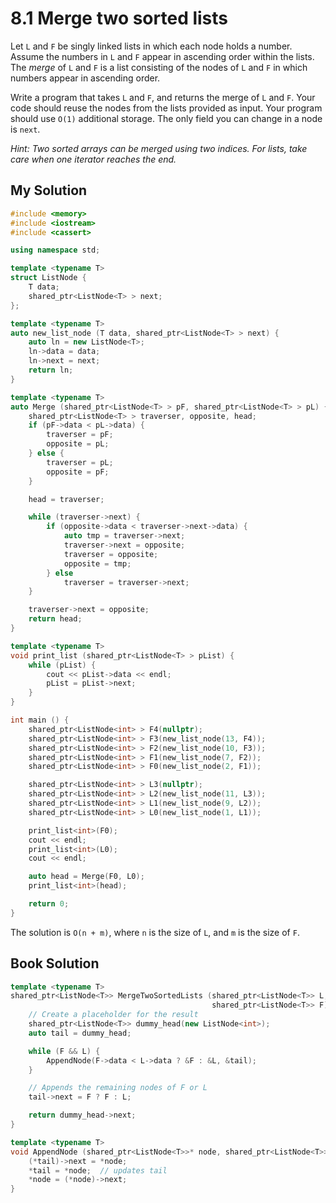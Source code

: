 # 8.1 Merge two sorted lists
Let `L` and `F` be singly linked lists in which each node holds a number. Assume the numbers in `L` and `F` appear in ascending order within the lists. The _merge_ of `L` and `F` is a list consisting of the nodes of `L` and `F` in which numbers appear in ascending order.

Write a program that takes `L` and `F`, and returns the merge of `L` and `F`. Your code should reuse the nodes from the lists provided as input. Your program should use `O(1)` additional storage. The only field you can change in a node is `next`.

_Hint: Two sorted arrays can be merged using two indices. For lists, take care when one iterator reaches the end._

## My Solution
```C++
#include <memory>
#include <iostream>
#include <cassert>

using namespace std;

template <typename T>
struct ListNode {
	T data;
	shared_ptr<ListNode<T> > next;
};

template <typename T>
auto new_list_node (T data, shared_ptr<ListNode<T> > next) {
	auto ln = new ListNode<T>;
	ln->data = data;
	ln->next = next;
	return ln;
}

template <typename T>
auto Merge (shared_ptr<ListNode<T> > pF, shared_ptr<ListNode<T> > pL) {
	shared_ptr<ListNode<T> > traverser, opposite, head;
	if (pF->data < pL->data) {
		traverser = pF;
		opposite = pL;
	} else {
		traverser = pL;
		opposite = pF;
	}

	head = traverser;

	while (traverser->next) {
		if (opposite->data < traverser->next->data) {
			auto tmp = traverser->next;
			traverser->next = opposite;
			traverser = opposite;
			opposite = tmp;
		} else
			traverser = traverser->next;
	}

	traverser->next = opposite;
	return head;
}

template <typename T>
void print_list (shared_ptr<ListNode<T> > pList) {
	while (pList) {
		cout << pList->data << endl;
		pList = pList->next;
	}
}

int main () {
	shared_ptr<ListNode<int> > F4(nullptr);
	shared_ptr<ListNode<int> > F3(new_list_node(13, F4));
	shared_ptr<ListNode<int> > F2(new_list_node(10, F3));
	shared_ptr<ListNode<int> > F1(new_list_node(7, F2));
	shared_ptr<ListNode<int> > F0(new_list_node(2, F1));

	shared_ptr<ListNode<int> > L3(nullptr);
	shared_ptr<ListNode<int> > L2(new_list_node(11, L3));
	shared_ptr<ListNode<int> > L1(new_list_node(9, L2));
	shared_ptr<ListNode<int> > L0(new_list_node(1, L1));

	print_list<int>(F0);
	cout << endl;
	print_list<int>(L0);
	cout << endl;

	auto head = Merge(F0, L0);
	print_list<int>(head);

	return 0;
}
```

The solution is `O(n + m)`, where `n` is the size of `L`, and `m` is the size of `F`.

## Book Solution
```C++
template <typename T>
shared_ptr<ListNode<T>> MergeTwoSortedLists (shared_ptr<ListNode<T>> L,
											 shared_ptr<ListNode<T>> F) {
	// Create a placeholder for the result
	shared_ptr<ListNode<T>> dummy_head(new ListNode<int>);
	auto tail = dummy_head;

	while (F && L) {
		AppendNode(F->data < L->data ? &F : &L, &tail);
	}

	// Appends the remaining nodes of F or L
	tail->next = F ? F : L;

	return dummy_head->next;
}

template <typename T>
void AppendNode (shared_ptr<ListNode<T>>* node, shared_ptr<ListNode<T>>* tail) {
	(*tail)->next = *node;
	*tail = *node;  // updates tail
	*node = (*node)->next;
}
```
